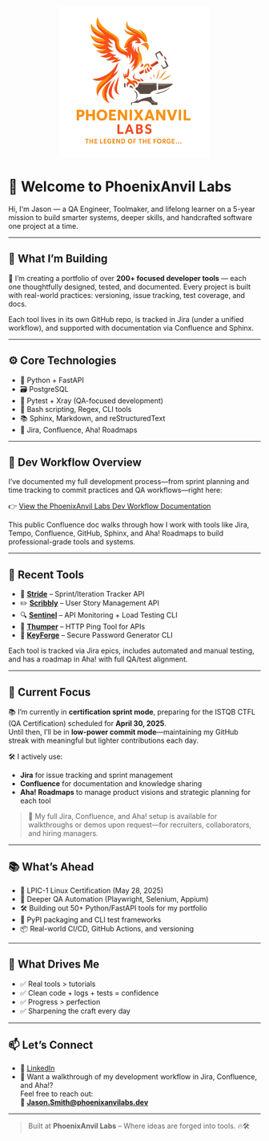<p align="center">
  <img src="PhoenixAnvilLabsLogo.png" alt="PhoenixAnvil Labs Logo" width="300">
</p>

# 👋 Welcome to PhoenixAnvil Labs

Hi, I'm Jason — a QA Engineer, Toolmaker, and lifelong learner on a 5-year mission to build smarter systems, deeper skills, and handcrafted software one project at a time.

---

## 🧪 What I’m Building

🎯 I’m creating a portfolio of over **200+ focused developer tools** — each one thoughtfully designed, tested, and documented. Every project is built with real-world practices: versioning, issue tracking, test coverage, and docs.

Each tool lives in its own GitHub repo, is tracked in Jira (under a unified workflow), and supported with documentation via Confluence and Sphinx.

---

## ⚙️ Core Technologies

- 🐍 Python + FastAPI
- 🗃️ PostgreSQL
- 🧪 Pytest + Xray (QA-focused development)
- 🐚 Bash scripting, Regex, CLI tools
- 📚 Sphinx, Markdown, and reStructuredText
- 🧠 Jira, Confluence, Aha! Roadmaps

---

## 🔧 Dev Workflow Overview

I’ve documented my full development process—from sprint planning and time tracking to commit practices and QA workflows—right here:

👉 [View the PhoenixAnvil Labs Dev Workflow Documentation](https://jasonasmith.atlassian.net/wiki/external/ODRmNmVkMTMyYjk0NGU3ODkzYmI0ODhiZmExNTBkZDM)

This public Confluence doc walks through how I work with tools like Jira, Tempo, Confluence, GitHub, Sphinx, and Aha! Roadmaps to build professional-grade tools and systems.

---

## 🧰 Recent Tools

- 🔧 [**Stride**](https://github.com/PhoenixAnvil/stride) – Sprint/Iteration Tracker API  
- ✏️ [**Scribbly**](https://github.com/PhoenixAnvil/scribbly) – User Story Management API  
- 🔍 [**Sentinel**](https://github.com/PhoenixAnvil/sentinel) – API Monitoring + Load Testing CLI  
- 🧵 [**Thumper**](https://github.com/PhoenixAnvil/thumper) – HTTP Ping Tool for APIs  
- 🔐 [**KeyForge**](https://github.com/PhoenixAnvil/keyforge) – Secure Password Generator CLI

Each tool is tracked via Jira epics, includes automated and manual testing, and has a roadmap in Aha! with full QA/test alignment.

---

## 🎯 Current Focus

📚 I’m currently in **certification sprint mode**, preparing for the ISTQB CTFL (QA Certification) scheduled for **April 30, 2025**.  
Until then, I’ll be in **low-power commit mode**—maintaining my GitHub streak with meaningful but lighter contributions each day.

🛠️ I actively use:
- **Jira** for issue tracking and sprint management
- **Confluence** for documentation and knowledge sharing
- **Aha! Roadmaps** to manage product visions and strategic planning for each tool

> 🚀 My full Jira, Confluence, and Aha! setup is available for walkthroughs or demos upon request—for recruiters, collaborators, and hiring managers.

---

## 📚 What’s Ahead

- 🐧 LPIC-1 Linux Certification (May 28, 2025)
- 🧪 Deeper QA Automation (Playwright, Selenium, Appium)
- 🛠️ Building out 50+ Python/FastAPI tools for my portfolio
- 🚀 PyPI packaging and CLI test frameworks
- 📦 Real-world CI/CD, GitHub Actions, and versioning

---

## 🧠 What Drives Me

- ✅ Real tools > tutorials  
- ✅ Clean code + logs + tests = confidence  
- ✅ Progress > perfection  
- ✅ Sharpening the craft every day

---

## 📫 Let’s Connect

- 🔗 [LinkedIn](https://www.linkedin.com/in/jason-alan-smith)
- 💬 Want a walkthrough of my development workflow in Jira, Confluence, and Aha!?  
  Feel free to reach out:  
  📧 **Jason.Smith@phoenixanvilabs.dev**

---

> Built at **PhoenixAnvil Labs** – Where ideas are forged into tools. 🔥🛠️
